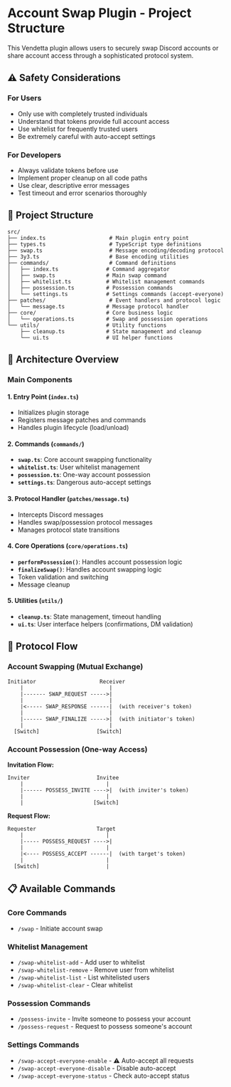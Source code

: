 # Account Swap Plugin - Project Structure

This Vendetta plugin allows users to securely swap Discord accounts or share account access through a sophisticated protocol system.

## ⚠️ Safety Considerations

### **For Users**
- Only use with completely trusted individuals
- Understand that tokens provide full account access
- Use whitelist for frequently trusted users
- Be extremely careful with auto-accept settings

### **For Developers**
- Always validate tokens before use
- Implement proper cleanup on all code paths
- Use clear, descriptive error messages
- Test timeout and error scenarios thoroughly

## 📁 Project Structure

```
src/
├── index.ts                    # Main plugin entry point
├── types.ts                    # TypeScript type definitions
├── swap.ts                     # Message encoding/decoding protocol
├── 3y3.ts                      # Base encoding utilities
├── commands/                   # Command definitions
│   ├── index.ts               # Command aggregator
│   ├── swap.ts                # Main swap command
│   ├── whitelist.ts           # Whitelist management commands
│   ├── possession.ts          # Possession commands
│   └── settings.ts            # Settings commands (accept-everyone)
├── patches/                    # Event handlers and protocol logic
│   └── message.ts             # Message protocol handler
├── core/                      # Core business logic
│   └── operations.ts          # Swap and possession operations
└── utils/                     # Utility functions
    ├── cleanup.ts             # State management and cleanup
    └── ui.ts                  # UI helper functions
```

## 🔧 Architecture Overview

### **Main Components**

#### **1. Entry Point (`index.ts`)**
- Initializes plugin storage
- Registers message patches and commands
- Handles plugin lifecycle (load/unload)

#### **2. Commands (`commands/`)**
- **`swap.ts`**: Core account swapping functionality
- **`whitelist.ts`**: User whitelist management
- **`possession.ts`**: One-way account possession
- **`settings.ts`**: Dangerous auto-accept settings

#### **3. Protocol Handler (`patches/message.ts`)**
- Intercepts Discord messages
- Handles swap/possession protocol messages
- Manages protocol state transitions

#### **4. Core Operations (`core/operations.ts`)**
- **`performPossession()`**: Handles account possession logic
- **`finalizeSwap()`**: Handles account swapping logic
- Token validation and switching
- Message cleanup

#### **5. Utilities (`utils/`)**
- **`cleanup.ts`**: State management, timeout handling
- **`ui.ts`**: User interface helpers (confirmations, DM validation)

## 🔄 Protocol Flow

### **Account Swapping (Mutual Exchange)**
```
Initiator                    Receiver
    |                           |
    |------- SWAP_REQUEST ----->|
    |                           |
    |<----- SWAP_RESPONSE ------|  (with receiver's token)
    |                           |
    |------ SWAP_FINALIZE ----->|  (with initiator's token)
    |                           |
  [Switch]                  [Switch]
```

### **Account Possession (One-way Access)**

**Invitation Flow:**
```
Inviter                     Invitee
    |                          |
    |------ POSSESS_INVITE ---->|  (with inviter's token)
    |                          |
    |                      [Switch]
```

**Request Flow:**
```
Requester                   Target
    |                          |
    |----- POSSESS_REQUEST ---->|
    |                          |
    |<---- POSSESS_ACCEPT ------|  (with target's token)
    |                          |
  [Switch]                     |
```

## 📋 Available Commands

### **Core Commands**
- `/swap` - Initiate account swap

### **Whitelist Management**
- `/swap-whitelist-add` - Add user to whitelist
- `/swap-whitelist-remove` - Remove user from whitelist
- `/swap-whitelist-list` - List whitelisted users
- `/swap-whitelist-clear` - Clear whitelist

### **Possession Commands**
- `/possess-invite` - Invite someone to possess your account
- `/possess-request` - Request to possess someone's account

### **Settings Commands**
- `/swap-accept-everyone-enable` - ⚠️ Auto-accept all requests
- `/swap-accept-everyone-disable` - Disable auto-accept
- `/swap-accept-everyone-status` - Check auto-accept status